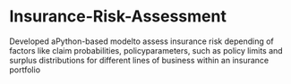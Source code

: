 # Insurance-Risk-Assessment
Developed aPython-based modelto assess insurance risk depending of factors like claim probabilities, policyparameters, such as policy limits and surplus distributions for different lines of business within an insurance portfolio
